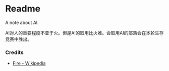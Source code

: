 # Readme
A note about AI.

AI对人的重要程度不亚于火。但是AI的取用比火难。会取用AI的部落会在本轮生存竞赛中胜出。

### Credits
- [Fire - Wikipedia](https://www.wikipedia.org/wiki/Fire)
